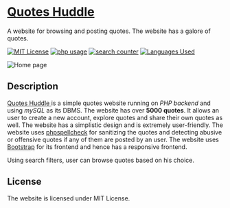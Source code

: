 <h1><a href="https://quoteshuddle.000webhostapp.com/home/" target="_top">Quotes Huddle</a></h1>
  
A website for browsing and posting quotes. The website has a galore of quotes.

[![MIT License][license-image]][license-url]
[![php usage][php-img]][repo-url]
[![search counter][search_counter_img]][repo-url]
[![Languages Used][lang-img]][repo-url]

![Home page](https://github.com/fork52/QUOTES-HUDDLE/blob/master/home.png)


## Description
[Quotes Huddle ](https://quoteshuddle.000webhostapp.com/home/ "Quotes Huddle Website") is a simple quotes website running on *PHP backend* and using *mySQL* as its DBMS. The website has over **5000 quotes**. It allows an user to create a new account, explore quotes and share their own quotes as well. The website has a simplistic design and is extremely user-friendly.
The website uses [phpspellcheck](https://www.phpspellcheck.com/ "phpspellcheck") for sanitizing the quotes and detecting abusive or offensive quotes if any of them are posted by an user. The website uses [Bootstrap](https://getbootstrap.com/ "Bootstrap") for its frontend and hence has a responsive frontend.

Using search filters, user can browse quotes based on his choice.

## License
The website is licensed under MIT License.


<!-- Markdown link & img dfn's -->
[license-image]:https://img.shields.io/github/license/fork52/QUOTES-HUDDLE
[license-url]:https://github.com/fork52/QUOTES-HUDDLE/blob/master/LICENSE.txt
[repo-url]:https://github.com/fork52/QUOTES-HUDDLE
[php-img]:https://img.shields.io/github/languages/top/fork52/QUOTES-HUDDLE
[search_counter_img]:https://img.shields.io/github/search/fork52/QUOTES-HUDDLE/Quotes?color=yellow
[lang-img]:https://img.shields.io/github/languages/count/fork52/QUOTES-HUDDLE?color=Orange&label=Languages
